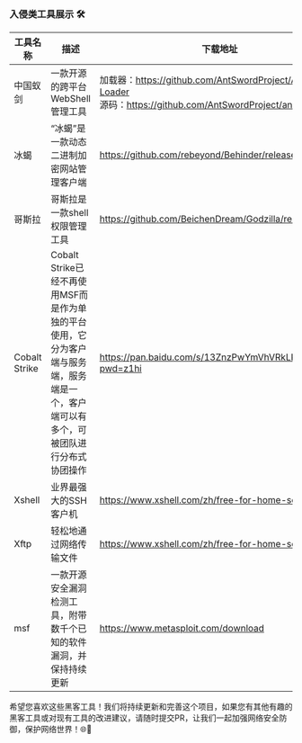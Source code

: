 ### 入侵类工具展示 🛠️



| 工具名称          | 描述       | 下载地址                                                                                                       |
|---------------|------------------------------------------|------------------------------------------------------------------------------------------------------------|
| 中国蚁剑          | 一款开源的跨平台WebShell管理工具 | 加载器：https://github.com/AntSwordProject/AntSword-Loader <br/>源码：https://github.com/AntSwordProject/antSword |
| 冰蝎            |“冰蝎”是一款动态二进制加密网站管理客户端|                  https://github.com/rebeyond/Behinder/releases     |
| 哥斯拉           |哥斯拉是一款shell权限管理工具|https://github.com/BeichenDream/Godzilla/releases|
| Cobalt Strike |Cobalt Strike已经不再使用MSF而是作为单独的平台使用，它分为客户端与服务端，服务端是一个，客户端可以有多个，可被团队进行分布式协团操作|https://pan.baidu.com/s/13ZnzPwYmVhVRkLKq2tn72w?pwd=z1hi|
| Xshell        |业界最强大的SSH客户机|https://www.xshell.com/zh/free-for-home-school/|
| Xftp          |轻松地通过网络传输文件|https://www.xshell.com/zh/free-for-home-school/|
| msf           |一款开源安全漏洞检测工具，附带数千个已知的软件漏洞，并保持持续更新|https://www.metasploit.com/download|

希望您喜欢这些黑客工具！我们将持续更新和完善这个项目，如果您有其他有趣的黑客工具或对现有工具的改进建议，请随时提交PR，让我们一起加强网络安全防御，保护网络世界！🌐💪
